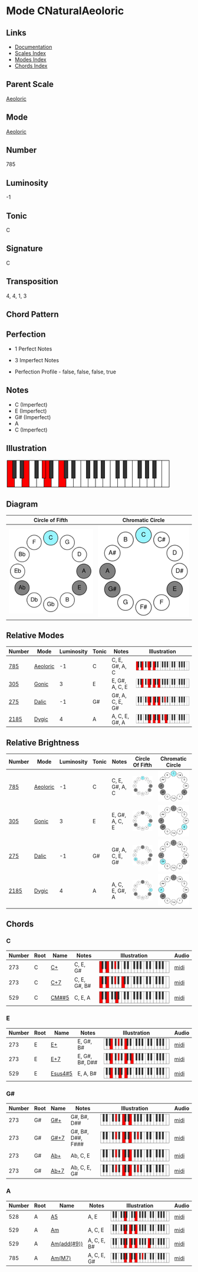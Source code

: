 # Mode CNaturalAeoloric

## Links

- [Documentation](README.md)
- [Scales Index](Scales.md)
- [Modes Index](Modes.md)
- [Chords Index](Chords.md)

## Parent Scale

[Aeoloric](ScaleAeoloric.md)

## Mode

[Aeoloric](ModeAeoloric.md)

## Number

785

## Luminosity

-1

## Tonic

C

## Signature

C

## Transposition

4, 4, 1, 3

## Chord Pattern



## Perfection

 - 1 Perfect Notes

 - 3 Imperfect Notes

 - Perfection Profile - false, false, false, true

## Notes

- C (Imperfect)
- E (Imperfect)
- G# (Imperfect)
- A
- C (Imperfect)

## Illustration

![CNaturalAeoloric](ModeCNaturalAeoloric.png)

## Diagram

| Circle of Fifth | Chromatic Circle |
|-----------------|------------------|
| ![CNaturalAeoloric](CircleOfFifthModeCNaturalAeoloric.svg) | ![CNaturalAeoloric](ChromaticCircleModeCNaturalAeoloric.svg) |
## Relative Modes

| Number | Mode | Luminosity | Tonic | Notes | Illustration |
|--------|------|------------|-------|-------|--------------|
| [785](https://ianring.com/musictheory/scales/785) | [Aeoloric](ModeAeoloric.md) | -1 | C | C, E, G#, A, C | ![CNaturalAeoloric](ModeCNaturalAeoloric.png) |
| [305](https://ianring.com/musictheory/scales/305) | [Gonic](ModeGonic.md) | 3 | E | E, G#, A, C, E | ![ENaturalGonic](ModeENaturalGonic.png) |
| [275](https://ianring.com/musictheory/scales/275) | [Dalic](ModeDalic.md) | -1 | G# | G#, A, C, E, G# | ![GSharpDalic](ModeGSharpDalic.png) |
| [2185](https://ianring.com/musictheory/scales/2185) | [Dygic](ModeDygic.md) | 4 | A | A, C, E, G#, A | ![ANaturalDygic](ModeANaturalDygic.png) |
## Relative Brightness

| Number | Mode | Luminosity | Tonic | Notes | Circle Of Fifth | Chromatic Circle |
|--------|------|------------|-------|-------|-----------------|------------------|
| [785](https://ianring.com/musictheory/scales/785) | [Aeoloric](ModeAeoloric.md) | -1 | C | C, E, G#, A, C | ![CNaturalAeoloric](CircleOfFifthModeCNaturalAeoloric.svg) | ![CNaturalAeoloric](ChromaticCircleModeCNaturalAeoloric.svg) |
| [305](https://ianring.com/musictheory/scales/305) | [Gonic](ModeGonic.md) | 3 | E | E, G#, A, C, E | ![ENaturalGonic](CircleOfFifthModeENaturalGonic.svg) | ![ENaturalGonic](ChromaticCircleModeENaturalGonic.svg) |
| [275](https://ianring.com/musictheory/scales/275) | [Dalic](ModeDalic.md) | -1 | G# | G#, A, C, E, G# | ![GSharpDalic](CircleOfFifthModeGSharpDalic.svg) | ![GSharpDalic](ChromaticCircleModeGSharpDalic.svg) |
| [2185](https://ianring.com/musictheory/scales/2185) | [Dygic](ModeDygic.md) | 4 | A | A, C, E, G#, A | ![ANaturalDygic](CircleOfFifthModeANaturalDygic.svg) | ![ANaturalDygic](ChromaticCircleModeANaturalDygic.svg) |

## Chords

### C

| Number | Root | Name | Notes | Illustration | Audio |
|--------|------|------|-------|--------------|-------|
| 273 | C | [C+](ChordCNaturalAugmented.md) | C, E, G# | ![C+](ChordCNaturalAugmentedRootPosition.png) | [midi](ChordCNaturalAugmentedRootPosition.mid) |
| 273 | C | [C+7](ChordCNaturalAugmentedAugmentedSeventh.md) | C, E, G#, B# | ![C+7](ChordCNaturalAugmentedAugmentedSeventhRootPosition.png) | [midi](ChordCNaturalAugmentedAugmentedSeventhRootPosition.mid) |
| 529 | C | [CM##5](ChordCNaturalMajorDoubleSharpFifth.md) | C, E, A | ![CM##5](ChordCNaturalMajorDoubleSharpFifthRootPosition.png) | [midi](ChordCNaturalMajorDoubleSharpFifthRootPosition.mid) |

### E

| Number | Root | Name | Notes | Illustration | Audio |
|--------|------|------|-------|--------------|-------|
| 273 | E | [E+](ChordENaturalAugmented.md) | E, G#, B# | ![E+](ChordENaturalAugmentedRootPosition.png) | [midi](ChordENaturalAugmentedRootPosition.mid) |
| 273 | E | [E+7](ChordENaturalAugmentedAugmentedSeventh.md) | E, G#, B#, D## | ![E+7](ChordENaturalAugmentedAugmentedSeventhRootPosition.png) | [midi](ChordENaturalAugmentedAugmentedSeventhRootPosition.mid) |
| 529 | E | [Esus4#5](ChordENaturalSuspendedFourthSharpFifth.md) | E, A, B# | ![Esus4#5](ChordENaturalSuspendedFourthSharpFifthRootPosition.png) | [midi](ChordENaturalSuspendedFourthSharpFifthRootPosition.mid) |

### G#

| Number | Root | Name | Notes | Illustration | Audio |
|--------|------|------|-------|--------------|-------|
| 273 | G# | [G#+](ChordGSharpAugmented.md) | G#, B#, D## | ![G#+](ChordGSharpAugmentedRootPosition.png) | [midi](ChordGSharpAugmentedRootPosition.mid) |
| 273 | G# | [G#+7](ChordGSharpAugmentedAugmentedSeventh.md) | G#, B#, D##, F### | ![G#+7](ChordGSharpAugmentedAugmentedSeventhRootPosition.png) | [midi](ChordGSharpAugmentedAugmentedSeventhRootPosition.mid) |
| 273 | G# | [Ab+](ChordAFlatAugmented.md) | Ab, C, E | ![Ab+](ChordAFlatAugmentedRootPosition.png) | [midi](ChordAFlatAugmentedRootPosition.mid) |
| 273 | G# | [Ab+7](ChordAFlatAugmentedAugmentedSeventh.md) | Ab, C, E, G# | ![Ab+7](ChordAFlatAugmentedAugmentedSeventhRootPosition.png) | [midi](ChordAFlatAugmentedAugmentedSeventhRootPosition.mid) |

### A

| Number | Root | Name | Notes | Illustration | Audio |
|--------|------|------|-------|--------------|-------|
| 528 | A | [A5](ChordANaturalPowerChord.md) | A, E | ![A5](ChordANaturalPowerChordRootPosition.png) | [midi](ChordANaturalPowerChordRootPosition.mid) |
| 529 | A | [Am](ChordANaturalMinor.md) | A, C, E | ![Am](ChordANaturalMinorRootPosition.png) | [midi](ChordANaturalMinorRootPosition.mid) |
| 529 | A | [Am(add(#9))](ChordANaturalMinorAddSharpNinth.md) | A, C, E, B# | ![Am(add(#9))](ChordANaturalMinorAddSharpNinthRootPosition.png) | [midi](ChordANaturalMinorAddSharpNinthRootPosition.mid) |
| 785 | A | [Am(M7)](ChordANaturalMinorMajorSeventh.md) | A, C, E, G# | ![Am(M7)](ChordANaturalMinorMajorSeventhRootPosition.png) | [midi](ChordANaturalMinorMajorSeventhRootPosition.mid) |

